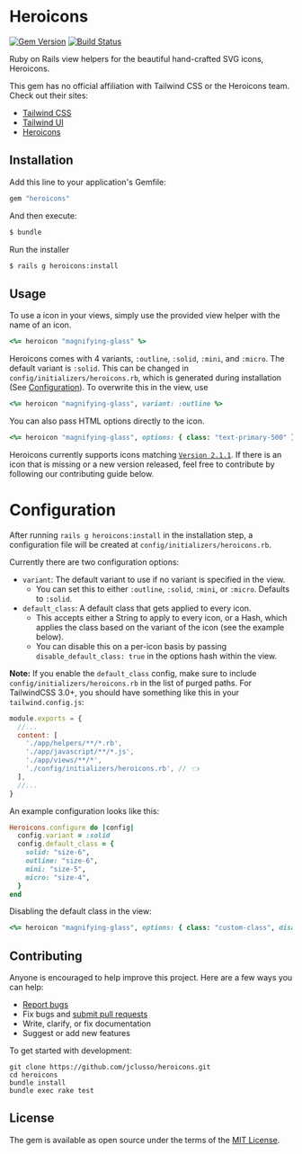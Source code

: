 # Heroicons

[![Gem Version](https://badge.fury.io/rb/heroicons.svg)](https://rubygems.org/gems/heroicons)
[![Build Status](https://github.com/jclusso/heroicons/workflows/CI/badge.svg)](https://github.com/jclusso/heroicons/actions)

Ruby on Rails view helpers for the beautiful hand-crafted SVG icons, Heroicons.

This gem has no official affiliation with Tailwind CSS or the Heroicons team. Check out their sites:

- [Tailwind CSS](https://tailwindcss.com/?utm_source=jclusso_heroicons_github)
- [Tailwind UI](https://tailwindui.com/?utm_source=jclusso_heroicons_github)
- [Heroicons](https://heroicons.com/?utm_source=jclusso_heroicons_github)

## Installation

Add this line to your application's Gemfile:

```ruby
gem "heroicons"
```

And then execute:

```bash
$ bundle
```

Run the installer

```bash
$ rails g heroicons:install
```

## Usage

To use a icon in your views, simply use the provided view helper with the name of an icon.

```rb
<%= heroicon "magnifying-glass" %>
```

Heroicons comes with 4 variants, `:outline`, `:solid`, `:mini`, and `:micro`. The default variant is `:solid`. This can be changed in `config/initializers/heroicons.rb`, which is generated during installation (See [Configuration](#configuration)). To overwrite this in the view, use

```rb
<%= heroicon "magnifying-glass", variant: :outline %>
```

You can also pass HTML options directly to the icon.

```rb
<%= heroicon "magnifying-glass", options: { class: "text-primary-500" } %>
```

Heroicons currently supports icons matching [`Version 2.1.1`](https://github.com/tailwindlabs/heroicons/releases/tag/v2.1.1). If there is an icon that is missing or a new version released, feel free to contribute by following our contributing guide below.

# Configuration

After running `rails g heroicons:install` in the installation step, a configuration file will be created at `config/initializers/heroicons.rb`.

Currently there are two configuration options:

- `variant`: The default variant to use if no variant is specified in the view.
  - You can set this to either `:outline`, `:solid`, `:mini`, or `:micro`. Defaults to `:solid`.
- `default_class`: A default class that gets applied to every icon.
  - This accepts either a String to apply to every icon, or a Hash, which applies the class based on the variant of the icon (see the example below).
  - You can disable this on a per-icon basis by passing `disable_default_class: true` in the options hash within the view.

**Note:** If you enable the `default_class` config, make sure to include `config/initializers/heroicons.rb` in the list of purged paths. For TailwindCSS 3.0+, you should have something like this in your `tailwind.config.js`:

```js
module.exports = {
  //...
  content: [
    './app/helpers/**/*.rb',
    './app/javascript/**/*.js',
    './app/views/**/*',
    './config/initializers/heroicons.rb', // 👈
  ],
  //...
}
```

An example configuration looks like this:

```ruby
Heroicons.configure do |config|
  config.variant = :solid
  config.default_class = {
    solid: "size-6",
    outline: "size-6",
    mini: "size-5",
    micro: "size-4",
  }
end
```

Disabling the default class in the view:

```rb
<%= heroicon "magnifying-glass", options: { class: "custom-class", disable_default_class: true } %>
```

## Contributing

Anyone is encouraged to help improve this project. Here are a few ways you can help:

- [Report bugs](https://github.com/jclusso/heroicons/issues)
- Fix bugs and [submit pull requests](https://github.com/jclusso/heroicons/pulls)
- Write, clarify, or fix documentation
- Suggest or add new features

To get started with development:

```
git clone https://github.com/jclusso/heroicons.git
cd heroicons
bundle install
bundle exec rake test
```

## License

The gem is available as open source under the terms of the [MIT License](https://opensource.org/licenses/MIT).
